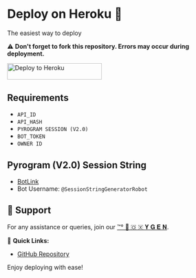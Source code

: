 # Deploy on Heroku 🚀
The easiest way to deploy 

⚠️ **Don't forget to fork this repository. Errors may occur during deployment.**

<p align="left">
  <a href="https://dashboard.heroku.com/new?template=https://github.com/PRADHAN474/OXYUSERBOT">
    <img src="https://img.shields.io/badge/Deploy%20To%20Heroku-red?style=for-the-badge&logo=heroku" width="220" height="38.45" alt="Deploy to Heroku">
  </a>
</p>

## Requirements
- `API_ID`
- `API_HASH`
- `PYROGRAM SESSION (V2.0)`
- `BOT_TOKEN`
- `OWNER ID`

## Pyrogram (V2.0) Session String
- [BotLink](https://t.me/SessionStringGeneratorRobot)
- Bot Username: `@SessionStringGeneratorRobot`

## 🌟 Support
For any assistance or queries, join our [™°‌ 🫧 🇴 🇽 𝐘 𝐆 𝐄 𝐍](https://t.me/PRADHAN474).

🔗 **Quick Links:**
- [GitHub Repository](https://github.com/PRADHAN474/OXYUSERBOT)

Enjoy deploying with ease!
